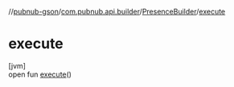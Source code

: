//[pubnub-gson](../../../index.md)/[com.pubnub.api.builder](../index.md)/[PresenceBuilder](index.md)/[execute](execute.md)

# execute

[jvm]\
open fun [execute](execute.md)()
